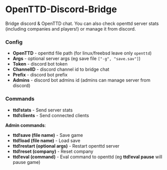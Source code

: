 # OpenTTD-Discord-Bridge
Bridge discord & OpenTTD chat. You can also check openttd server stats (including companies and players!) or manage it from discord.

### Config
- **OpenTTD** - openttd file path (for linux/freebsd leave only `openttd`)
- **Args** - optional server args (eg save file `["-g", "save.sav"]`)
- **Token** - discord bot token
- **ChannelID** - discord channel id to bridge chat
- **Prefix** - discord bot prefix
- **Admins** - discord bot admins id (admins can manage server from discord)

### Commands
- **ttd!stats** - Send server stats
- **ttd!clients** - Send connected clients

**Admin commands**:
- **ttd!save (file name)** - Save game
- **ttd!load (file name)** - Load save
- **ttd!restart (optional args)** - Restart openttd server
- **ttd!reset (company)** - Reset company
- **ttd!eval (command)** - Eval command to openttd (eg **ttd!eval pause** will pause game)
